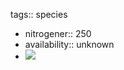 tags:: species

- nitrogener:: 250
- availability:: unknown
- ![](https://peach-geographical-bat-397.mypinata.cloud/ipfs/QmR1jDuNR9cNHRKmMHcMT67hshz9pUwtv94WoifdrjPPtE)